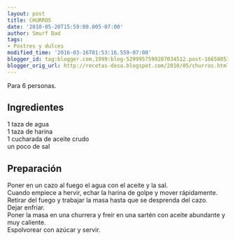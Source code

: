 ```yaml
---
layout: post
title: CHURROS
date: '2010-05-20T15:59:00.005-07:00'
author: Smurf Dad
tags:
- Postres y dulces
modified_time: '2016-03-16T01:53:16.559-07:00'
blogger_id: tag:blogger.com,1999:blog-5299957599287034512.post-1665085318577876377
blogger_orig_url: http://recetas-desa.blogspot.com/2010/05/churros.html
---
```


Para 6 personas.<br><h2>Ingredientes</h2><p>1 taza de agua<br/>1 taza de harina<br/>1 cucharada de aceite crudo<br/>un poco de sal</p><h2>Preparaci&oacute;n</h2><p>Poner en un cazo al fuego el agua con el aceite y la sal.<br/>Cuando empiece a hervir, echar la harina de golpe y mover r&aacute;pidamente.<br/>Retirar del fuego y trabajar la masa hasta que se desprenda del cazo.<br/>Dejar enfriar.<br/>Poner la masa en una churrera y fre&iacute;r en una sart&eacute;n con aceite abundante y muy caliente.<br/>Espolvorear con az&uacute;car y servir.</p>